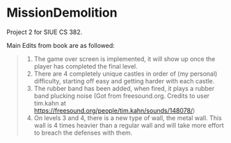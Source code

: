 # MissionDemolition
Project 2 for SIUE CS 382.

Main Edits from book are as followed:
> 1. The game over screen is implemented, it will show up once the player has completed the final level.
> 2. There are 4 completely unique castles in order of (my personal) difficulty, starting off easy and getting harder with each castle.
> 3. The rubber band has been added, when fired, it plays a rubber band plucking noise (Got from freesound.org. Credits to user tim.kahn at https://freesound.org/people/tim.kahn/sounds/148078/)
> 4. On levels 3 and 4, there is a new type of wall, the metal wall. This wall is 4 times heavier than a regular wall and will take more effort to breach the defenses with them.
